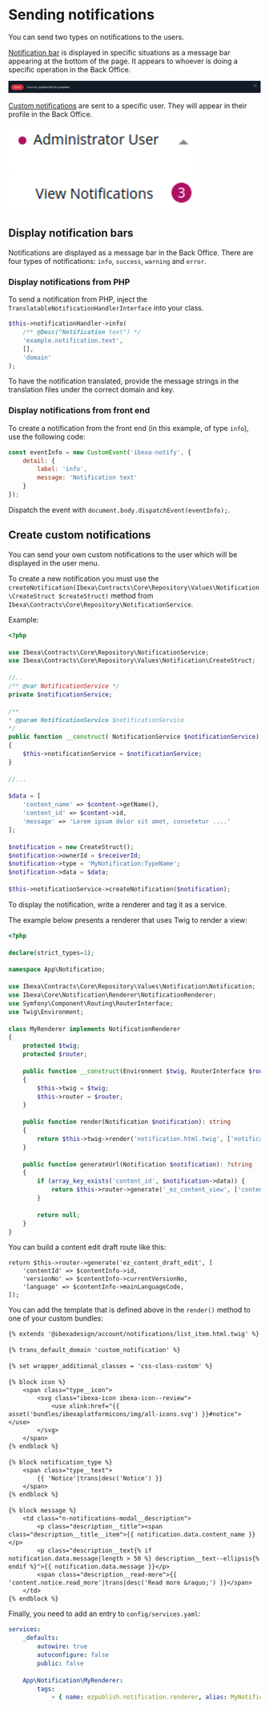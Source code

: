 # Sending notifications

You can send two types on notifications to the users.

[Notification bar](#display-notification-bars) is displayed in specific situations as a message bar appearing at the bottom of the page.
It appears to whoever is doing a specific operation in the Back Office.

![Example of an info notification](img/notification2.png "Example of the notification bar")

[Custom notifications](#create-custom-notifications) are sent to a specific user.
They will appear in their profile in the Back Office.

![Notification in profile](img/notification3.png)

## Display notification bars

Notifications are displayed as a message bar in the Back Office.
There are four types of notifications: `info`, `success`, `warning` and `error`.

### Display notifications from PHP

To send a notification from PHP, inject the `TranslatableNotificationHandlerInterface` into your class.

``` php
$this->notificationHandler->info(
    /** @Desc("Notification text") */
    'example.notification.text',
    [],
    'domain'
);
```

To have the notification translated, provide the message strings in the translation files under the correct domain and key.

### Display notifications from front end

To create a notification from the front end (in this example, of type `info`), use the following code:

``` js
const eventInfo = new CustomEvent('ibexa-notify', {
    detail: {
        label: 'info',
        message: 'Notification text'
    }
});
```

Dispatch the event with `document.body.dispatchEvent(eventInfo);`.

## Create custom notifications

You can send your own custom notifications to the user which will be displayed in the user menu.

To create a new notification you must use the `createNotification(Ibexa\Contracts\Core\Repository\Values\Notification\CreateStruct $createStruct)` method from `Ibexa\Contracts\Core\Repository\NotificationService`.

Example:

```php
<?php

use Ibexa\Contracts\Core\Repository\NotificationService;
use Ibexa\Contracts\Core\Repository\Values\Notification\CreateStruct;

//..
/** @var NotificationService */
private $notificationService;

/**
* @param NotificationService $notificationService
*/
public function __construct( NotificationService $notificationService)
{
    $this->notificationService = $notificationService;
}

//...

$data = [
    'content_name' => $content->getName(),
    'content_id' => $content->id,
    'message' => 'Lorem ipsum dolor sit amet, consetetur ....'
];

$notification = new CreateStruct();
$notification->ownerId = $receiverId;
$notification->type = 'MyNotification:TypeName';
$notification->data = $data;

$this->notificationService->createNotification($notification);
```

To display the notification, write a renderer and tag it as a service.

The example below presents a renderer that uses Twig to render a view:

```php
<?php

declare(strict_types=1);

namespace App\Notification;

use Ibexa\Contracts\Core\Repository\Values\Notification\Notification;
use Ibexa\Core\Notification\Renderer\NotificationRenderer;
use Symfony\Component\Routing\RouterInterface;
use Twig\Environment;

class MyRenderer implements NotificationRenderer
{
    protected $twig;
    protected $router;

    public function __construct(Environment $twig, RouterInterface $router)
    {
        $this->twig = $twig;
        $this->router = $router;
    }

    public function render(Notification $notification): string
    {
        return $this->twig->render('notification.html.twig', ['notification' => $notification]);
    }

    public function generateUrl(Notification $notification): ?string
    {
        if (array_key_exists('content_id', $notification->data)) {
            return $this->router->generate('_ez_content_view', ['contentId' => $notification->data['content_id']]);
        }

        return null;
    }
}
```

You can build a content edit draft route like this:

```
return $this->router->generate('ez_content_draft_edit', [
    'contentId' => $contentInfo->id,
    'versionNo' => $contentInfo->currentVersionNo,
    'language' => $contentInfo->mainLanguageCode,
]);
```

You can add the template that is defined above in the `render()` method to one of your custom bundles:

```
{% extends '@ibexadesign/account/notifications/list_item.html.twig' %}

{% trans_default_domain 'custom_notification' %}

{% set wrapper_additional_classes = 'css-class-custom' %}

{% block icon %}
    <span class="type__icon">
        <svg class="ibexa-icon ibexa-icon--review">
            <use xlink:href="{{ asset('bundles/ibexaplatformicons/img/all-icons.svg') }}#notice"></use>
        </svg>
    </span>
{% endblock %}

{% block notification_type %}
    <span class="type__text">
        {{ 'Notice'|trans|desc('Notice') }}
    </span>
{% endblock %}

{% block message %}
    <td class="n-notifications-modal__description">
        <p class="description__title"><span class="description__title__item">{{ notification.data.content_name }}</p>
        <p class="description__text{% if notification.data.message|length > 50 %} description__text--ellipsis{% endif %}">{{ notification.data.message }}</p>
        <span class="description__read-more">{{ 'content.notice.read_more'|trans|desc('Read more &raquo;') }}</span>
    </td>
{% endblock %}

```


Finally, you need to add an entry to `config/services.yaml`:

``` yaml
services:
    _defaults:
        autowire: true
        autoconfigure: false
        public: false
        
    App\Notification\MyRenderer:
        tags:
            - { name: ezpublish.notification.renderer, alias: MyNotification:TypeName }
```
